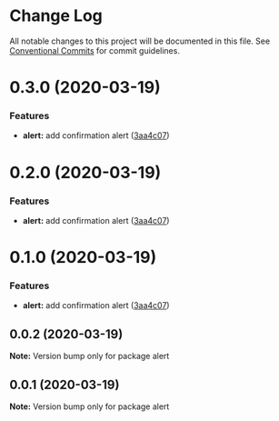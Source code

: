 # Change Log

All notable changes to this project will be documented in this file.
See [Conventional Commits](https://conventionalcommits.org) for commit guidelines.

# 0.3.0 (2020-03-19)


### Features

* **alert:** add confirmation alert ([3aa4c07](https://github.com/udhayakumar-amat/facetofacetestarea/commit/3aa4c074f73b4df9dd1e65f39bef867cd0a3c689))






# 0.2.0 (2020-03-19)


### Features

* **alert:** add confirmation alert ([3aa4c07](https://github.com/udhayakumar-amat/facetofacetestarea/commit/3aa4c074f73b4df9dd1e65f39bef867cd0a3c689))






# 0.1.0 (2020-03-19)


### Features

* **alert:** add confirmation alert ([3aa4c07](https://github.com/udhayakumar-amat/facetofacetestarea/commit/3aa4c074f73b4df9dd1e65f39bef867cd0a3c689))






## 0.0.2 (2020-03-19)

**Note:** Version bump only for package alert






## 0.0.1 (2020-03-19)

**Note:** Version bump only for package alert
